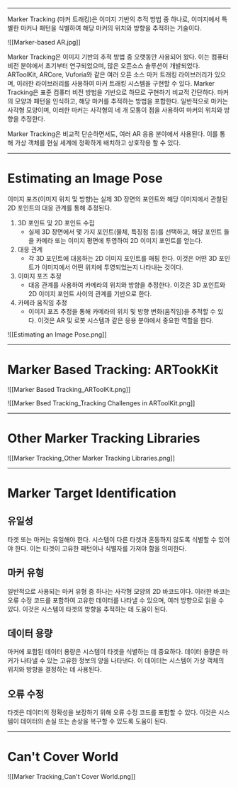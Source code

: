 
---
Marker Tracking (마커 트래킹)은 이미지 기반의 추적 방법 중 하나로, 이미지에서 특별한 마커나 패턴을 식별하여 해당 마커의 위치와 방향을 추적하는 기술이다. 

![[Marker-based AR.jpg]]

Marker Tracking은 이미지 기반의 추적 방법 중 오랫동안 사용되어 왔다. 이는 컴퓨터 비전 분야에서 초기부터 연구되었으며, 많은 오픈소스 솔루션이 개발되었다. ARToolKit, ARCore, Vuforia와 같은 여러 오픈 소스 마커 트래킹 라이브러리가 있으며, 이러한 라이브러리를 사용하여 마커 트래킹 시스템을 구현할 수 있다.
Marker Tracking은 표준 컴퓨터 비전 방법을 기반으로 하므로 구현하기 비교적 간단하다. 마커의 모양과 패턴을 인식하고, 해당 마커를 추적하는 방법을 포합한다. 일반적으로 마커는 사각형 모양이며, 이러한 마커는 사각형의 네 개 모퉁이 점을 사용하여 마커의 위치와 방향을 추정한다.

Marker Tracking은 비교적 단순하면서도, 여러 AR 응용 분야에서 사용된다. 이를 통해 가상 객체를 현실 세계에 정확하게 배치하고 상호작용 할 수 있다.

---
# Estimating an Image Pose

이미지 포즈(이미지 위치 및 방향)는 실제 3D 장면의 포인트와 해당 이미지에서 관찰된 2D 포인트의 대응 관계를 통해 추정된다. 

1. 3D 포인트 및 2D 포인트 수집
   - 실제 3D 장면에서 몇 가지 포인트(물체, 특징점 등)를 선택하고, 해당 포인트 들을 카메라 또는 이미지 평면에 투영하여 2D 이미지 포인트를 얻는다.
2. 대응 관계
   - 각 3D 포인트에 대응하는 2D 이미지 포인트를 매핑 한다. 이것은 어떤 3D 포인트가 이미지에서 어떤 위치에 투영되었는지 나타내는 것이다.
3. 이미지 포즈 추정
   - 대응 관계를 사용하여 카메라의 위치와 방향을 추정한다. 이것은 3D 포인트와 2D 이미지 포인트 사이의 관계를 기반으로 한다.
4. 카메라 움직임 추정
   - 이미지 포즈 추정을 통해 카메라의 위치 및 방향 변화(움직임)을 추적할 수 있다. 이것은 AR 및 로봇 시스템과 같은 응용 분야에서 중요한 역할을 한다.

![[Estimating an Image Pose.png]]

---
# Marker Based Tracking: ARTookKit

![[Marker Based Tracking_ARToolKit.png]]

![[Marker Bsed Tracking_Tracking Challenges in ARToolKit.png]]

---
# Other Marker Tracking Libraries

![[Marker Tracking_Other Marker Tracking Libraries.png]]

---
# Marker Target Identification

## 유일성

타겟 또는 마커는 유일해야 한다. 시스템이 다른 타겟과 혼동하지 않도록 식별할 수 있어야 한다. 이는 타겟이 고유한 패턴이나 식별자를 가져야 함을 의미한다.
## 마커 유형

일반적으로 사용되는 마커 유형 중 하나는 사각형 모양의 2D 바코드이다. 이러한 바코는 오류 수정 코드를 포함하여 고유한 데이터를 나타낼 수 있으며, 여러 방향으로 읽을 수 있다. 이것은 시스템이 타겟의 방향을 추적하는 데 도움이 된다.
## 데이터 용량

마커에 포함된 데이터 용량은 시스템이 타겟을 식별하는 데 중요하다. 데이터 용량은 마커가 나타낼 수 있는 고유한 정보의 양을 나타낸다. 이 데이터는 시스템이 가상 객체의 위치와 방향을 결정하는 데 사용된다.
## 오류 수정

타겟은 데이터의 정확성을 보장하기 위해 오류 수정 코드를 포함할 수 있다. 이것은 시스템이 데이터의 손실 또는 손상을 복구할 수 있도록 도움이 된다.


---
# Can't Cover World

![[Marker Tracking_Can't Cover World.png]]